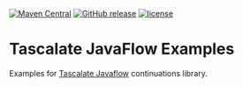 [![Maven Central](https://img.shields.io/maven-central/v/net.tascalate.javaflow.examples/net.tascalate.javaflow.examples.parent.svg)](https://search.maven.org/artifact/net.tascalate.javaflow.examples/net.tascalate.javaflow.examples.parent/1.0.7/pom) [![GitHub release](https://img.shields.io/github/release/vsilaev/tascalate-javaflow-examples.svg)](https://github.com/vsilaev/tascalate-javaflow-examples/releases/tag/1.0.7) [![license](https://img.shields.io/github/license/vsilaev/tascalate-concurrent.svg)](http://www.apache.org/licenses/LICENSE-2.0.txt)
# Tascalate JavaFlow Examples
Examples for [Tascalate Javaflow](https://github.com/vsilaev/tascalate-javaflow) continuations library. 
